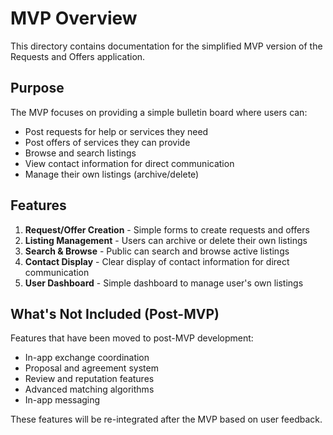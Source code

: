 # MVP Overview

This directory contains documentation for the simplified MVP version of the Requests and Offers application.

## Purpose

The MVP focuses on providing a simple bulletin board where users can:

- Post requests for help or services they need
- Post offers of services they can provide
- Browse and search listings
- View contact information for direct communication
- Manage their own listings (archive/delete)

## Features

1. **Request/Offer Creation** - Simple forms to create requests and offers
2. **Listing Management** - Users can archive or delete their own listings
3. **Search & Browse** - Public can search and browse active listings
4. **Contact Display** - Clear display of contact information for direct communication
5. **User Dashboard** - Simple dashboard to manage user's own listings

## What's Not Included (Post-MVP)

Features that have been moved to post-MVP development:

- In-app exchange coordination
- Proposal and agreement system
- Review and reputation features
- Advanced matching algorithms
- In-app messaging

These features will be re-integrated after the MVP based on user feedback.
